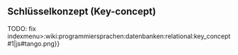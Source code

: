 ## Schlüsselkonzept (Key-concept)
TODO: fix indexmenu>:wiki:programmiersprachen:datenbanken:relational:key_concept#1|js#tango.png}}
